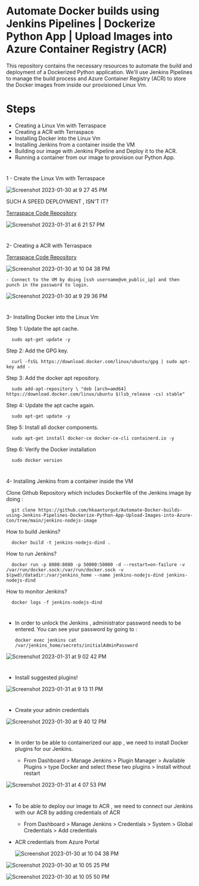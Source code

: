 # Automate Docker builds using Jenkins Pipelines | Dockerize Python App | Upload Images into Azure Container Registry (ACR)

This repository contains the necessary resources to automate the build and deployment of a Dockerized Python application. We'll use Jenkins Pipelines to manage the build process and Azure Container Registry (ACR) to store the Docker images from inside our provisioned Linux Vm.
#

# Steps 

- Creating a Linux Vm with Terraspace
- Creating a ACR with Terraspace
- Installing Docker into the Linux Vm
- Installing Jenkins from a container inside the VM
- Building our image with Jenkins Pipeline and Deploy it to the ACR.
- Running a container from our image to provision our Python App.
#

1 - Create the Linux Vm with Terraspace 

![Screenshot 2023-01-30 at 9 27 45 PM](https://user-images.githubusercontent.com/113396342/215927980-43838eba-2940-4d5b-910b-ef6b8aeae09c.png)

SUCH A SPEED DEPLOYMENT , ISN'T IT?

<a href="https://github.com/hkaanturgut/Automate-Docker-builds-using-Jenkins-Pipelines-Dockerize-Python-App-Upload-Images-into-Azure-Con/tree/main/azure_terraspace_linux-vm" target="_blank">Terraspace Code Repository</a> 

![Screenshot 2023-01-31 at 6 21 57 PM](https://user-images.githubusercontent.com/113396342/215906529-b0bdca76-be36-4caa-bb0e-f35646b49daa.png)
#

2- Creating a ACR with Terraspace

<a href="https://github.com/hkaanturgut/Automate-Docker-builds-using-Jenkins-Pipelines-Dockerize-Python-App-Upload-Images-into-Azure-Con/tree/main/azure_terraspace_acr" target="_blank">Terraspace Code Repository</a> 

![Screenshot 2023-01-30 at 10 04 38 PM](https://user-images.githubusercontent.com/113396342/215906667-d768657b-8591-40d9-bf47-9020ed0fd7fb.png)


    - Connect to the VM by doing [ssh username@vm_public_ip] and then punch in the password to login.
    
![Screenshot 2023-01-30 at 9 29 36 PM](https://user-images.githubusercontent.com/113396342/215928174-23333182-ee00-4fd2-8e1c-ca4ae77e1e8b.png)

#
3-  Installing Docker into the Linux Vm

Step 1: Update the apt cache.

      sudo apt-get update -y
Step 2: Add the GPG key.

      curl -fsSL https://download.docker.com/linux/ubuntu/gpg | sudo apt-key add -
Step 3: Add the docker apt repository.

      sudo add-apt-repository \ "deb [arch=amd64] https://download.docker.com/linux/ubuntu $(lsb_release -cs) stable"
    
Step 4: Update the apt cache again.

      sudo apt-get update -y
      
Step 5: Install all docker components.

      sudo apt-get install docker-ce docker-ce-cli containerd.io -y
      
Step 6: Verify the Docker installation

      sudo docker version
      
#
4- Installing Jenkins from a container inside the VM

Clone Github Repository which includes Dockerfile of the Jenkins image by doing :

      git clone https://github.com/hkaanturgut/Automate-Docker-builds-using-Jenkins-Pipelines-Dockerize-Python-App-Upload-Images-into-Azure-Con/tree/main/jenkins-nodejs-image

How to build Jenkins? 

      docker build -t jenkins-nodejs-dind .
      
How to run Jenkins?

      docker run -p 8080:8080 -p 50000:50000 -d --restart=on-failure -v /var/run/docker.sock:/var/run/docker.sock -v $(pwd)/datadir:/var/jenkins_home --name jenkins-nodejs-dind jenkins-nodejs-dind
      
How to monitor Jenkins?

      docker logs -f jenkins-nodejs-dind
#

- In order to unlock the Jenkins , administrator password needs to be entered. You can see your password by going to :
   
      docker exec jenkins cat /var/jenkins_home/secrets/initialAdminPassword

![Screenshot 2023-01-31 at 9 02 42 PM](https://user-images.githubusercontent.com/113396342/215927010-a0d10854-c9c2-46a7-9dc3-3e1a9e9ff999.png)
#

- Install suggested plugins!

![Screenshot 2023-01-31 at 9 13 11 PM](https://user-images.githubusercontent.com/113396342/215928476-0e49990d-a699-43a5-894a-a307b180a4a6.png)
#

- Create your admin credentials

![Screenshot 2023-01-30 at 9 40 12 PM](https://user-images.githubusercontent.com/113396342/215928690-6c6a6673-b070-4617-b809-5f79ea88b920.png)
#

- In order to be able to containerized our app , we need to install Docker plugins for our Jenkins.
 
     - From Dashboard > Manage Jenkins > Plugin Manager > Available Plugins > type Docker and select these two plugins > Install without restart
     
![Screenshot 2023-01-31 at 4 07 53 PM](https://user-images.githubusercontent.com/113396342/215929121-0c88075f-4994-4004-b6b7-0c9d3728cbcb.png)
#

- To be able to deploy our image to ACR , we need to connect our Jenkins with our ACR by adding credentials of ACR

     - From Dashboard > Manage Jenkins > Credentials > System > Global Credentials > Add credentials 
     
- ACR credentials from Azure Portal
   
   ![Screenshot 2023-01-30 at 10 04 38 PM](https://user-images.githubusercontent.com/113396342/215930665-b300cbe1-e901-4ca5-8d9c-d8bef88df9c1.png)

![Screenshot 2023-01-30 at 10 05 25 PM](https://user-images.githubusercontent.com/113396342/215930412-0fb7e273-c891-4336-bb56-12e8edb91683.png)


![Screenshot 2023-01-30 at 10 05 50 PM](https://user-images.githubusercontent.com/113396342/215929954-df4add05-bb6f-4e40-a349-98bea9666cfc.png)
#



